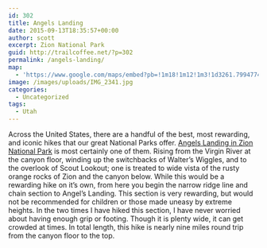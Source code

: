 ```yaml
---
id: 302
title: Angels Landing
date: 2015-09-13T18:35:57+00:00
author: scott
excerpt: Zion National Park
guid: http://trailcoffee.net/?p=302
permalink: /angels-landing/
map:
  - 'https://www.google.com/maps/embed?pb=!1m18!1m12!1m3!1d3261.799477402784!2d-112.95225058476079!3d37.27181784870906!2m3!1f0!2f0!3f0!3m2!1i1024!2i768!4f13.1!3m3!1m2!1s0x80cac178d65e860d%3A0x3c498a7773008a8a!2sAngels+Landing+Trail%2C+Hurricane%2C+UT+84737!5e1!3m2!1sen!2sus!4v1470012023056'
image: /images/uploads/IMG_2341.jpg
categories:
  - Uncategorized
tags:
  - Utah
---
```

Across the United States, there are a handful of the best, most rewarding, and iconic hikes that our great National Parks offer. <a href="http://www.nps.gov/zion/">Angels Landing in Zion National Park</a> is most certainly one of them. Rising from the Virgin River at the canyon floor, winding up the switchbacks of Walter’s Wiggles, and to the overlook of Scout Lookout; one is treated to wide vista of the rusty orange rocks of Zion and the canyon below. While this would be a rewarding hike on it’s own, from here you begin the narrow ridge line and chain section to Angel’s Landing. This section is very rewarding, but would not be recommended for children or those made uneasy by extreme heights. In the two times I have hiked this section, I have never worried about having enough grip or footing. Though it is plenty wide, it can get crowded at times. In total length, this hike is nearly nine miles round trip from the canyon floor to the top.

